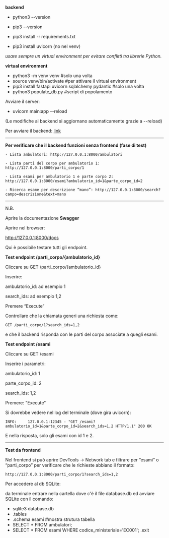 **backend**

- python3 --version
- pip3 --version

- pip3 install -r requirements.txt
- pip3 install uvicorn (no nel venv)

_usare sempre un virtual environment per evitare conflitti tra librerie Python._

**virtual environment**

- python3 -m venv venv #solo una volta
- source venv/bin/activate #per attivare il virtual environment
- pip3 install fastapi uvicorn sqlalchemy pydantic #solo una volta
- python3 populate_db.py #script di popolamento

Avviare il server:

- uvicorn main:app --reload

(Le modifiche al backend si aggiornano automaticamente grazie a --reload)

Per avviare il backend:
[link](http://127.0.0.1:8000)

---

**Per verificare che il backend funzioni senza frontend (fase di test)**

```
- Lista ambulatori: http://127.0.0.1:8000/ambulatori

- Lista parti del corpo per ambulatorio 1: http://127.0.0.1:8000/parti_corpo/1

- Lista esami per ambulatorio 1 e parte corpo 2: http://127.0.0.1:8000/esami?ambulatorio_id=1&parte_corpo_id=2

- Ricerca esame per descrizione “mano”: http://127.0.0.1:8000/search?campo=descrizione&text=mano

```

---

N.B.

Aprire la documentazione **Swagger**

Aprire nel browser:

http://127.0.0.1:8000/docs

Qui è possibile testare tutti gli endpoint.

**Test endpoint /parti_corpo/{ambulatorio_id}**

Cliccare su GET /parti_corpo/{ambulatorio_id}

Inserire:

ambulatorio_id: ad esempio 1

search_ids: ad esempio 1,2

Premere “Execute”

Controllare che la chiamata generi una richiesta come:

```
GET /parti_corpo/1?search_ids=1,2
```

e che il backend risponda con le parti del corpo associate a quegli esami.

**Test endpoint /esami**

Cliccare su GET /esami

Inserire i parametri:

ambulatorio_id: 1

parte_corpo_id: 2

search_ids: 1,2

Premere: "Execute"

Si dovrebbe vedere nel log del terminale (dove gira uvicorn):

```
INFO:     127.0.0.1:12345 - "GET /esami?ambulatorio_id=1&parte_corpo_id=2&search_ids=1,2 HTTP/1.1" 200 OK
```

E nella risposta, solo gli esami con id 1 e 2.

---

**Test da frontend**

Nel frontend si può aprire DevTools → Network tab e filtrare per “esami” o “parti_corpo” per verificare che le richieste abbiano il formato:

```
http://127.0.0.1:8000/parti_corpo/1?search_ids=1,2
```

Per accedere al db SQLite:

da terminale entrare nella cartella dove c'è il file database.db ed avviare SQLite con
il comando:

- sqlite3 database.db
- .tables
- .schema esami #mostra strutura tabella
- SELECT \* FROM ambulatori;
- SELECT \* FROM esami WHERE codice_ministeriale='EC001';
  .exit
